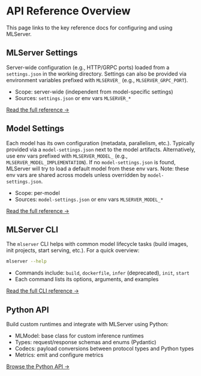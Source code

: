 # API Reference Overview

This page links to the key reference docs for configuring and using MLServer.

## MLServer Settings

Server-wide configuration (e.g., HTTP/GRPC ports) loaded from a `settings.json` in the working directory. Settings can also be provided via environment variables prefixed with `MLSERVER_` (e.g., `MLSERVER_GRPC_PORT`).

- Scope: server-wide (independent from model-specific settings)
- Sources: `settings.json` or env vars `MLSERVER_*`

[Read the full reference →](./Settings.md)

## Model Settings

Each model has its own configuration (metadata, parallelism, etc.). Typically provided via a `model-settings.json` next to the model artifacts. Alternatively, use env vars prefixed with `MLSERVER_MODEL_` (e.g., `MLSERVER_MODEL_IMPLEMENTATION`). If no `model-settings.json` is found, MLServer will try to load a default model from these env vars. Note: these env vars are shared across models unless overridden by `model-settings.json`.

- Scope: per-model
- Sources: `model-settings.json` or env vars `MLSERVER_MODEL_*`

[Read the full reference →](./ModelSettings.md)

## MLServer CLI

The `mlserver` CLI helps with common model lifecycle tasks (build images, init projects, start serving, etc.). For a quick overview:

```bash
mlserver --help
```

- Commands include: `build`, `dockerfile`, `infer` (deprecated), `init`, `start`
- Each command lists its options, arguments, and examples

[Read the full CLI reference →](./CLI.md)

## Python API

Build custom runtimes and integrate with MLServer using Python:

- MLModel: base class for custom inference runtimes
- Types: request/response schemas and enums (Pydantic)
- Codecs: payload conversions between protocol types and Python types
- Metrics: emit and configure metrics

[Browse the Python API →](./PythonAPI.md)
